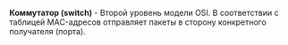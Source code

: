**Коммутатор (switch)** - Второй уровень модели OSI. В соответствии с таблицей MAC-адресов отправляет пакеты в сторону конкретного получателя (порта).